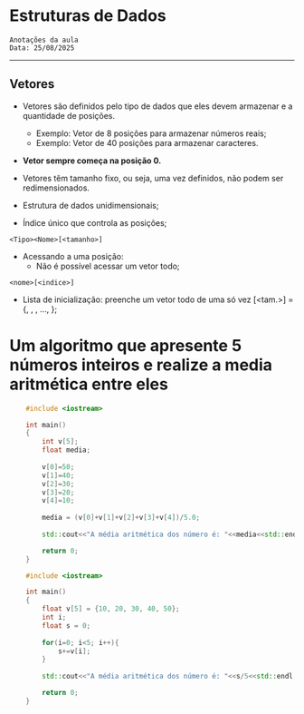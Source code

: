 # Estruturas de Dados
    Anotações da aula
    Data: 25/08/2025

---
## Vetores

- Vetores são definidos pelo tipo de dados que eles devem armazenar e a quantidade de posições.
    - Exemplo: Vetor de 8 posições para armazenar números reais;
    - Exemplo: Vetor de 40 posições para armazenar caracteres.

- **Vetor sempre começa na posição 0.**
- Vetores têm tamanho fixo, ou seja, uma vez definidos, não podem ser redimensionados.

- Estrutura de dados unidimensionais;
- Índice único que controla as posições;
```
<Tipo><Nome>[<tamanho>]
```
- Acessando a uma posição:
    - Não é possível acessar um vetor todo;
```
<nome>[<indice>]
```
- Lista de inicialização: preenche um vetor todo de uma só vez
<tipo> <nome> [<tam.>] = {<v1>, <v2>, <v3>, ..., <vn>};

# Um algoritmo que apresente 5 números inteiros e realize a media aritmética entre eles

```cpp
    #include <iostream>

    int main()
    {
        int v[5];
        float media;
        
        v[0]=50;
        v[1]=40;
        v[2]=30;
        v[3]=20;
        v[4]=10;
        
        media = (v[0]+v[1]+v[2]+v[3]+v[4])/5.0;
        
        std::cout<<"A média aritmética dos número é: "<<media<<std::endl;

        return 0;
    }
```

```cpp
    #include <iostream>

    int main()
    {
        float v[5] = {10, 20, 30, 40, 50};
        int i;
        float s = 0;
        
        for(i=0; i<5; i++){
            s+=v[i];
        }
        
        std::cout<<"A média aritmética dos número é: "<<s/5<<std::endl;

        return 0;
    }
```